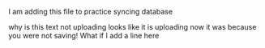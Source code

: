 I am adding this file to practice syncing database

why is this text not uploading
looks like it is uploading now
it was because you were not saving!
What if I add a line here